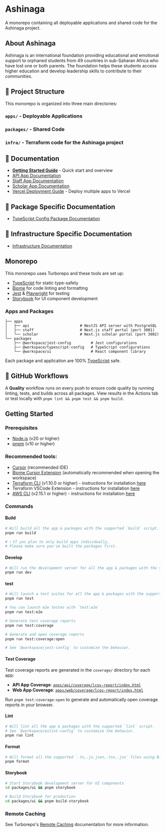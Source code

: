 # Ashinaga

A monorepo containing all deployable applications and shared code for the Ashinaga project.

## About Ashinaga

Ashinaga is an international foundation providing educational and emotional support to orphaned students from 49 countries in sub-Saharan Africa who have lost one or both parents. The foundation helps these students access higher education and develop leadership skills to contribute to their communities.

## 📁 Project Structure

This monorepo is organized into three main directories:

### `apps/` - Deployable Applications

### `packages/` - Shared Code

### `infra/` - Terraform code for the Ashinaga project



## 📄 Documentation

- **[Getting Started Guide](./docs/getting-started.md)** - Quick start and overview
- [API App Documentation](./apps/api/README.md)
- [Staff App Documentation](./apps/staff/README.md)
- [Scholar App Documentation](./apps/scholar/README.md)
- [Vercel Deployment Guide](./docs/VERCEL_DEPLOYMENT.md) - Deploy multiple apps to Vercel

## 📄 Package Specific Documentation

- [TypeScript Config Package Documentation](./packages/typescript-config/README.md)

## 📄 Infrastructure Specific Documentation

- [Infrastructure Documentation](./infra/README.md)

## Monorepo

This monorepo uses Turborepo and these tools are set up:

- [TypeScript](https://www.typescriptlang.org/) for static type-safety
- [Biome](https://biomejs.dev/) for code linting and formatting
- [Jest](https://jestjs.io/) & [Playwright](https://playwright.dev/) for testing
- [Storybook](https://storybook.js.org/) for UI component development

### Apps and Packages

    ├── apps
    │   ├── api                       # NestJS API server with PostgreSQL
    │   ├── staff                     # Next.js staff portal (port 3001)
    │   └── scholar                   # Next.js scholar portal (port 3002)
    └── packages
        ├── @workspace/jest-config         # Jest configurations
        ├── @workspace/typescript-config   # TypeScript configurations
        └── @workspace/ui                  # React component library

Each package and application are 100% [TypeScript](https://www.typescriptlang.org/) safe.

## 🔄 GitHub Workflows

A **Quality** workflow runs on every push to ensure code quality by running linting, tests, and builds across all packages. View results in the Actions tab or test locally with `pnpm lint && pnpm test && pnpm build`.

## Getting Started

### Prerequisites

- [Node.js](https://nodejs.org/) (v20 or higher)
- [pnpm](https://pnpm.io/) (v10 or higher)

### Recommended tools:

- [Cursor](https://cursor.sh/) (recommended IDE)
- [Biome Cursor Extension](https://marketplace.visualstudio.com/items?itemName=biomejs.biome) (automatically recommended when opening the workspace)
- [Terraform CLI](https://www.terraform.io/) (v1.10.0 or higher) - instructions for installation [here](https://developer.hashicorp.com/terraform/tutorials/aws-get-started/install-cli)
- Terraform VSCode Extension - instructions for installation [here](https://marketplace.visualstudio.com/items?itemName=HashiCorp.terraform)
- [AWS CLI](https://aws.amazon.com/cli/) (v2.15.1 or higher) - instructions for installation [here](https://docs.aws.amazon.com/cli/latest/userguide/getting-started-install.html)



### Commands

#### Build

```bash
# Will build all the app & packages with the supported `build` script.
pnpm run build

# ℹ️ If you plan to only build apps individually,
# Please make sure you've built the packages first.
```

#### Develop

```bash
# Will run the development server for all the app & packages with the supported `dev` script.
pnpm run dev
```

#### test

```bash
# Will launch a test suites for all the app & packages with the supported `test` script.
pnpm run test

# You can launch e2e testes with `test:e2e`
pnpm run test:e2e

# Generate test coverage reports
pnpm run test:coverage

# Generate and open coverage reports
pnpm run test:coverage:open

# See `@workspace/jest-config` to customize the behavior.
```

#### Test Coverage

Test coverage reports are generated in the `coverage/` directory for each app:

- **API App Coverage**: [`apps/api/coverage/lcov-report/index.html`](apps/api/coverage/lcov-report/index.html)
- **Web App Coverage**: [`apps/web/coverage/lcov-report/index.html`](apps/web/coverage/lcov-report/index.html)

Run `pnpm test:coverage:open` to generate and automatically open coverage reports in your browser.

#### Lint

```bash
# Will lint all the app & packages with the supported `lint` script.
# See `@workspace/eslint-config` to customize the behavior.
pnpm run lint
```

#### Format

```bash
# Will format all the supported `.ts,.js,json,.tsx,.jsx` files using Biome.
pnpm format
```

#### Storybook

```bash
# Start Storybook development server for UI components
cd packages/ui && pnpm storybook

# Build Storybook for production
cd packages/ui && pnpm build-storybook
```

### Remote Caching

See Turborepo's [Remote Caching](https://turborepo.com/docs/core-concepts/remote-caching) documentation for more information.